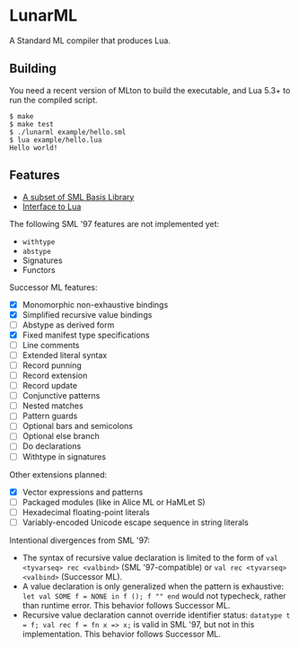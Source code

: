 # LunarML

A Standard ML compiler that produces Lua.

## Building

You need a recent version of MLton to build the executable, and Lua 5.3+ to run the compiled script.

```
$ make
$ make test
$ ./lunarml example/hello.sml
$ lua example/hello.lua
Hello world!
```

## Features

* [A subset of SML Basis Library](BasisLibrary.md)
* [Interface to Lua](LuaInterface.md)

The following SML '97 features are not implemented yet:

* `withtype`
* `abstype`
* Signatures
* Functors

Successor ML features:

* [x] Monomorphic non-exhaustive bindings
* [x] Simplified recursive value bindings
* [ ] Abstype as derived form
* [x] Fixed manifest type specifications
* [ ] Line comments
* [ ] Extended literal syntax
* [ ] Record punning
* [ ] Record extension
* [ ] Record update
* [ ] Conjunctive patterns
* [ ] Nested matches
* [ ] Pattern guards
* [ ] Optional bars and semicolons
* [ ] Optional else branch
* [ ] Do declarations
* [ ] Withtype in signatures

Other extensions planned:

* [x] Vector expressions and patterns
* [ ] Packaged modules (like in Alice ML or HaMLet S)
* [ ] Hexadecimal floating-point literals
* [ ] Variably-encoded Unicode escape sequence in string literals

Intentional divergences from SML '97:

* The syntax of recursive value declaration is limited to the form of `val <tyvarseq> rec <valbind>` (SML '97-compatible) or `val rec <tyvarseq> <valbind>` (Successor ML).
* A value declaration is only generalized when the pattern is exhaustive: `let val SOME f = NONE in f (); f "" end` would not typecheck, rather than runtime error.  This behavior follows Successor ML.
* Recursive value declaration cannot override identifier status: `datatype t = f; val rec f = fn x => x;` is valid in SML '97, but not in this implementation.  This behavior follows Successor ML.
